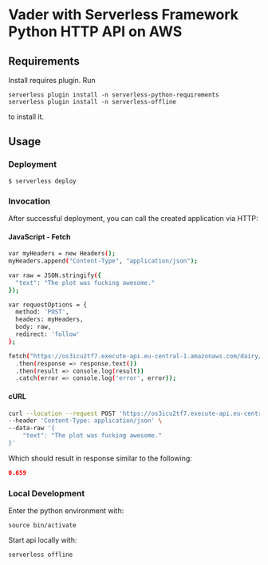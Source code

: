 # Vader with Serverless Framework Python HTTP API on AWS

## Requirements

Install requires plugin. Run 

```
serverless plugin install -n serverless-python-requirements
serverless plugin install -n serverless-offline
```

to install it.

## Usage

### Deployment

```
$ serverless deploy
```

### Invocation

After successful deployment, you can call the created application via HTTP:

#### JavaScript - Fetch
```bash
var myHeaders = new Headers();
myHeaders.append("Content-Type", "application/json");

var raw = JSON.stringify({
  "text": "The plot was fucking awesome."
});

var requestOptions = {
  method: 'POST',
  headers: myHeaders,
  body: raw,
  redirect: 'follow'
};

fetch("https://os3icu2tf7.execute-api.eu-central-1.amazonaws.com/dairy/entry", requestOptions)
  .then(response => response.text())
  .then(result => console.log(result))
  .catch(error => console.log('error', error));
```

#### cURL
```bash
curl --location --request POST 'https://os3icu2tf7.execute-api.eu-central-1.amazonaws.com/dairy/entry' \
--header 'Content-Type: application/json' \
--data-raw '{
    "text": "The plot was fucking awesome."
}'
```

Which should result in response similar to the following:

```json
0.659
```

### Local Development

Enter the python environment with:

```commandline
source bin/activate
```

Start api locally with:

```commandline
serverless offline
```